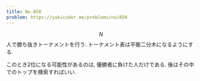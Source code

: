 ```yaml
---
title: No.850
problem: https://yukicoder.me/problems/no/850
---
```

$$ N $$ 人で勝ち抜きトーナメントを行う. トーナメント表は平衡二分木になるようにする.

このとき2位になる可能性があるのは, 優勝者に負けた人だけである. 後はその中でのトップを検索すればいい.
